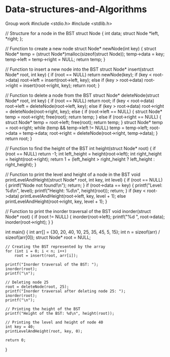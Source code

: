 # Data-structures-and-Algorithms
Group work
#include <stdio.h>
#include <stdlib.h>

// Structure for a node in the BST
struct Node {
    int data;
    struct Node *left, *right;
};

// Function to create a new node
struct Node* newNode(int key) {
    struct Node* temp = (struct Node*)malloc(sizeof(struct Node));
    temp->data = key;
    temp->left = temp->right = NULL;
    return temp;
}

// Function to insert a new node into the BST
struct Node* insert(struct Node* root, int key) {
    if (root == NULL) return newNode(key);
    if (key < root->data)
        root->left = insert(root->left, key);
    else if (key > root->data)
        root->right = insert(root->right, key);
    return root;
}

// Function to delete a node from the BST
struct Node* deleteNode(struct Node* root, int key) {
    if (root == NULL) return root;
    if (key < root->data)
        root->left = deleteNode(root->left, key);
    else if (key > root->data)
        root->right = deleteNode(root->right, key);
    else {
        if (root->left == NULL) {
            struct Node* temp = root->right;
            free(root);
            return temp;
        } else if (root->right == NULL) {
            struct Node* temp = root->left;
            free(root);
            return temp;
        }
        struct Node* temp = root->right;
        while (temp && temp->left != NULL)
            temp = temp->left;
        root->data = temp->data;
        root->right = deleteNode(root->right, temp->data);
    }
    return root;
}

// Function to find the height of the BST
int height(struct Node* root) {
    if (root == NULL) return -1;
    int left_height = height(root->left);
    int right_height = height(root->right);
    return 1 + (left_height > right_height ? left_height : right_height);
}

// Function to print the level and height of a node in the BST
void printLevelAndHeight(struct Node* root, int key, int level) {
    if (root == NULL) {
        printf("Node not found!\n");
        return;
    }
    if (root->data == key) {
        printf("Level: %d\n", level);
        printf("Height: %d\n", height(root));
        return;
    }
    if (key < root->data)
        printLevelAndHeight(root->left, key, level + 1);
    else
        printLevelAndHeight(root->right, key, level + 1);
}

// Function to print the inorder traversal of the BST
void inorder(struct Node* root) {
    if (root != NULL) {
        inorder(root->left);
        printf("%d ", root->data);
        inorder(root->right);
    }
}

int main() {
    int arr[] = {30, 20, 40, 10, 25, 35, 45, 5, 15};
    int n = sizeof(arr) / sizeof(arr[0]);
    struct Node* root = NULL;

    // Creating the BST represented by the array
    for (int i = 0; i < n; i++)
        root = insert(root, arr[i]);

    printf("Inorder traversal of the BST: ");
    inorder(root);
    printf("\n");

    // Deleting node 25
    root = deleteNode(root, 25);
    printf("Inorder traversal after deleting node 25: ");
    inorder(root);
    printf("\n");

    // Printing the height of the BST
    printf("Height of the BST: %d\n", height(root));

    // Printing the level and height of node 40
    int key = 40;
    printLevelAndHeight(root, key, 0);

    return 0;
}

